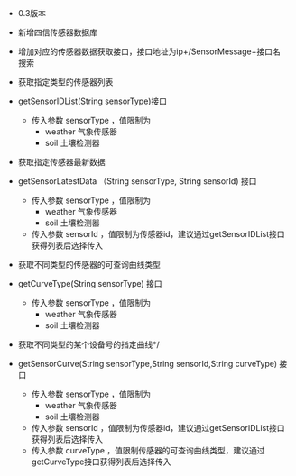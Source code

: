 
* 0.3版本
* 新增四信传感器数据库
* 增加对应的传感器数据获取接口，接口地址为ip+/SensorMessage+接口名
搜索
* 获取指定类型的传感器列表
* getSensorIDList(String sensorType)接口
  * 传入参数 sensorType ，值限制为
    * weather 气象传感器
    * soil 土壤检测器

* 获取指定传感器最新数据
* getSensorLatestData （String sensorType, String sensorId) 接口
  * 传入参数 sensorType ，值限制为
    * weather 气象传感器
    * soil 土壤检测器
  * 传入参数 sensorId ，值限制为传感器id，建议通过getSensorIDList接口获得列表后选择传入

* 获取不同类型的传感器的可查询曲线类型
* getCurveType(String sensorType) 接口
  * 传入参数 sensorType ，值限制为
      * weather 气象传感器
      * soil 土壤检测器

* 获取不同类型的某个设备号的指定曲线*/
* getSensorCurve(String sensorType,String sensorId,String curveType) 接口
  * 传入参数 sensorType ，值限制为
      * weather 气象传感器
      * soil 土壤检测器
  * 传入参数 sensorId ，值限制为传感器id，建议通过getSensorIDList接口获得列表后选择传入
  * 传入参数 curveType ，值限制传感器的可查询曲线类型，建议通过getCurveType接口获得列表后选择传入